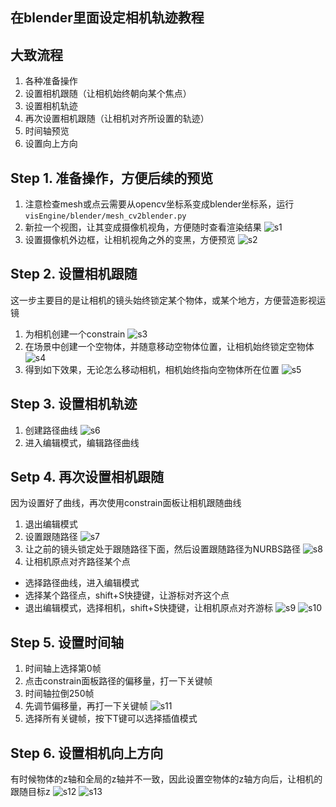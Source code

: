## 在blender里面设定相机轨迹教程
## 大致流程
1. 各种准备操作
2. 设置相机跟随（让相机始终朝向某个焦点）
3. 设置相机轨迹
4. 再次设置相机跟随（让相机对齐所设置的轨迹）
5. 时间轴预览
6. 设置向上方向

## Step 1. 准备操作，方便后续的预览
1. 注意检查mesh或点云需要从opencv坐标系变成blender坐标系，运行`visEngine/blender/mesh_cv2blender.py`
2. 新拉一个视图，让其变成摄像机视角，方便随时查看渲染结果
![s1](pageImages/cam_track_step/s1.png)
3. 设置摄像机外边框，让相机视角之外的变黑，方便预览
![s2](pageImages/cam_track_step/s2.png)

## Step 2. 设置相机跟随
这一步主要目的是让相机的镜头始终锁定某个物体，或某个地方，方便营造影视运镜
1. 为相机创建一个constrain
![s3](pageImages/cam_track_step/s3.png)
2. 在场景中创建一个空物体，并随意移动空物体位置，让相机始终锁定空物体
![s4](pageImages/cam_track_step/s4.png)
3. 得到如下效果，无论怎么移动相机，相机始终指向空物体所在位置
![s5](pageImages/cam_track_step/s5.png)

## Step 3. 设置相机轨迹
1. 创建路径曲线
![s6](pageImages/cam_track_step/s6.png)
2. 进入编辑模式，编辑路径曲线

## Setp 4. 再次设置相机跟随
因为设置好了曲线，再次使用constrain面板让相机跟随曲线
1. 退出编辑模式
2. 设置跟随路径
![s7](pageImages/cam_track_step/s7.png)
3. 让之前的镜头锁定处于跟随路径下面，然后设置跟随路径为NURBS路径
![s8](pageImages/cam_track_step/s8.png)
4. 让相机原点对齐路径某个点
- 选择路径曲线，进入编辑模式
- 选择某个路径点，shift+S快捷键，让游标对齐这个点
- 退出编辑模式，选择相机，shift+S快捷键，让相机原点对齐游标
![s9](pageImages/cam_track_step/s9.png)
![s10](pageImages/cam_track_step/s10.png)

## Step 5. 设置时间轴
1. 时间轴上选择第0帧
2. 点击constrain面板路径的偏移量，打一下关键帧
3. 时间轴拉倒250帧
4. 先调节偏移量，再打一下关键帧
![s11](pageImages/cam_track_step/s11.png)
5. 选择所有关键帧，按下T键可以选择插值模式

## Step 6. 设置相机向上方向
有时候物体的z轴和全局的z轴并不一致，因此设置空物体的z轴方向后，让相机的跟随目标z
![s12](pageImages/cam_track_step/s12.png)
![s13](pageImages/cam_track_step/s13.png)

